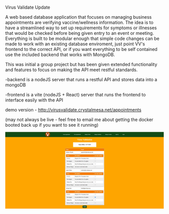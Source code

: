 Virus Validate Update

A web based database application that focuses on managing business appointments are verifying vaccine/wellness information. The idea is to have a streamlined way to set up requirements for symptoms or illnesses that would be checked before being given entry to an event or meeting. Everything is built to be modular enough that simple code changes can be made to work with an existing database enviroment, just point VV's frontend to the correct API, or if you want everything to be self contained use the included backend that works with MongoDB.

This was initial a group project but has been given extended functionality and features to focus on making the API meet restful standards.

-backend is a nodeJS server that runs a restful API and stores data into a mongoDB

-frontend is a vite (nodeJS + React) server that runs the frontend to interface easily with the API


demo version - http://virusvalidate.crystalmesa.net/appointments 

(may not always be live - feel free to email me about getting the docker booted back up if you want to see it running)


![[Preview]](img/VVPicture.JPG)
